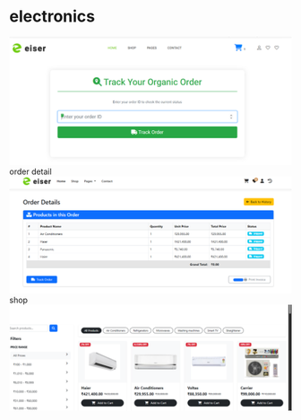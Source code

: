 # electronics
![alt text](image.png)
order detail
![alt text](image-1.png)
shop 
![alt text](image-2.png)
